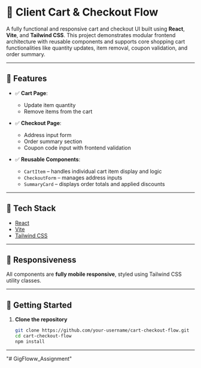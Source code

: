 # 🛒 Client Cart & Checkout Flow

A fully functional and responsive cart and checkout UI built using **React**, **Vite**, and **Tailwind CSS**. This project demonstrates modular frontend architecture with reusable components and supports core shopping cart functionalities like quantity updates, item removal, coupon validation, and order summary.

---

## 🔧 Features

- ✅ **Cart Page**:

  - Update item quantity
  - Remove items from the cart

- ✅ **Checkout Page**:

  - Address input form
  - Order summary section
  - Coupon code input with frontend validation

- ✅ **Reusable Components**:
  - `CartItem` – handles individual cart item display and logic
  - `CheckoutForm` – manages address inputs
  - `SummaryCard` – displays order totals and applied discounts

---

## 🧰 Tech Stack

- [React](https://reactjs.org/)
- [Vite](https://vitejs.dev/)
- [Tailwind CSS](https://tailwindcss.com/)

---

## 📱 Responsiveness

All components are **fully mobile responsive**, styled using Tailwind CSS utility classes.

---

## 🚀 Getting Started

1. **Clone the repository**
   ```bash
   git clone https://github.com/your-username/cart-checkout-flow.git
   cd cart-checkout-flow
   npm install
   ```

---

"# GigFloww_Assignment" 
